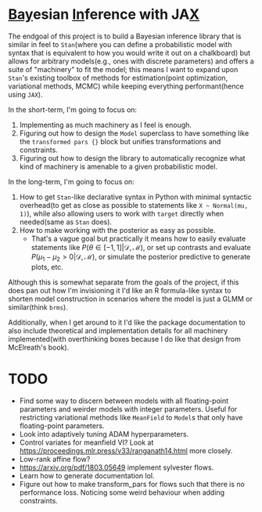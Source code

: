 # <ins>Bay</ins>esian <ins>In</ins>ference with JA<ins>X</ins>

The endgoal of this project is to build a Bayesian inference library that is similar in feel to `Stan`(where you can define a probabilistic model with syntax that is equivalent to how you would write it out on a chalkboard) but allows for arbitrary models(e.g., ones with discrete parameters) and offers a suite of "machinery" to fit the model; this means I want to expand upon `Stan`'s existing toolbox of methods for estimation(point optimization, variational methods, MCMC) while keeping everything performant(hence using `JAX`).

In the short-term, I'm going to focus on:
1) Implementing as much machinery as I feel is enough.
2) Figuring out how to design the `Model` superclass to have something like the `transformed pars {}` block but unifies transformations and constraints.
3) Figuring out how to design the library to automatically recognize what kind of machinery is amenable to a given probabilistic model.

In the long-term, I'm going to focus on:
1) How to get `Stan`-like declarative syntax in Python with minimal syntactic overhead(to get as close as possible to statements like `X ~ Normal(mu, 1)`), while also allowing users to work with `target` directly when needed(same as `Stan` does).
2) How to make working with the posterior as easy as possible.
    - That's a vague goal but practically it means how to easily evaluate statements like $P(\theta \in [-1, 1] | \mathcal{D}, \mathcal{M})$, or set up contrasts and evaluate $P(\mu_1 - \mu_2 > 0 | \mathcal{D}, \mathcal{M})$, or simulate the posterior predictive to generate plots, etc.

Although this is somewhat separate from the goals of the project, if this does pan out how I'm invisioning it I'd like an R formula-like syntax to shorten model construction in scenarios where the model is just a GLMM or similar(think `brms`).

Additionally, when I get around to it I'd like the package documentation to also include theoretical and implementation details for all machinery implemented(with overthinking boxes because I do like that design from McElreath's book).


# TODO
- Find some way to discern between models with all floating-point parameters and weirder models with integer parameters. Useful for restricting variational methods like `MeanField` to `Model`s that only have floating-point parameters.
- Look into adaptively tuning ADAM hyperparameters.
- Control variates for meanfield VI? Look at https://proceedings.mlr.press/v33/ranganath14.html more closely.
- Low-rank affine flow?
- https://arxiv.org/pdf/1803.05649 implement sylvester flows.
- Learn how to generate documentation lol.
- Figure out how to make transform_pars for flows such that there is no performance loss. Noticing some weird behaviour when adding constraints.
